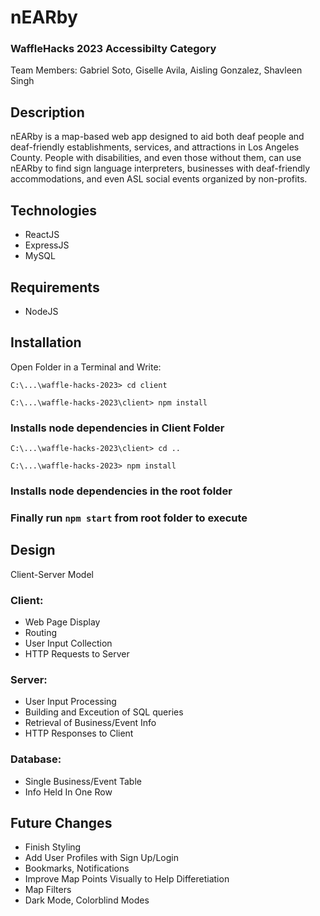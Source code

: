 # nEARby 
### WaffleHacks 2023 Accessibilty Category

Team Members:
Gabriel Soto,
Giselle Avila,
Aisling Gonzalez,
Shavleen Singh

## Description

nEARby is a map-based web app designed to aid both deaf people and deaf-friendly establishments, services, and attractions in Los Angeles County. People with disabilities, and even those without them, can use nEARby to find sign language interpreters, businesses with deaf-friendly accommodations, and even ASL social events organized by non-profits.

## Technologies

- ReactJS
- ExpressJS
- MySQL

## Requirements

- NodeJS

## Installation

Open Folder in a Terminal and Write:

`C:\...\waffle-hacks-2023> cd client`

`C:\...\waffle-hacks-2023\client> npm install`

### Installs node dependencies in Client Folder

`C:\...\waffle-hacks-2023\client> cd ..`

`C:\...\waffle-hacks-2023> npm install`

### Installs node dependencies in the root folder

### Finally run `npm start` from root folder to execute

## Design

Client-Server Model
### Client:
- Web Page Display
- Routing
- User Input Collection
- HTTP Requests to Server

### Server:
- User Input Processing
- Building and Exceution of SQL queries
- Retrieval of Business/Event Info
- HTTP Responses to Client

### Database:
- Single Business/Event Table
- Info Held In One Row

## Future Changes
- Finish Styling
- Add User Profiles with Sign Up/Login
- Bookmarks, Notifications
- Improve Map Points Visually to Help Differetiation
- Map Filters
- Dark Mode, Colorblind Modes

